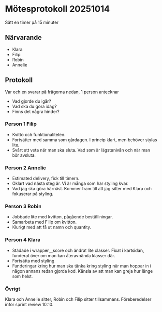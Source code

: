 # Mötesprotokoll 20251014

Sätt en timer på 15 minuter

## Närvarande

-   Klara
-   Filip
-   Robin
-   Annelie

## Protokoll

Var och en svarar på frågorna nedan, 1 person antecknar

-   Vad gjorde du igår?
-   Vad ska du göra idag?
-   Finns det några hinder?

### Person 1 Filip

- Kvitto och funktionaliteten.
- Fortsätter med samma som gårdagen. I princip klart, men behöver stylas lite.
- Svårt att veta när man ska sluta. Vad som är lägstanivån och när man bör avsluta.

### Person 2 Annelie

- Estimated delivery, fick till timern.
- Oklart vad nästa steg är. Vi är många som har styling kvar.
- Vad jag ska göra härnäst. Kommer fram till att jag sitter med Klara och fokuserar på styling.

### Person 3 Robin

- Jobbade lite med kvitton, pågående beställlningar.
- Samarbeta med Filip om kvitton.
-  Klurigt med att få ut namn och quantity.


### Person 4 Klara

- Städade i wrapper__score och ändrat lite classer. Fixat i kartsidan, funderat över om man kan återavnända klasser där.
- Fortsätta med styling.
- Funderingar kring hur man ska tänka kring styling när man hoppar in i någon annans redan gjorda kod. Känsla av att man kan greja hur länge som helst.

### Övrigt

Klara och Annelie sitter, Robin och Filip sitter tillsammans.
Föreberedelser inför sprint review 10:10.

